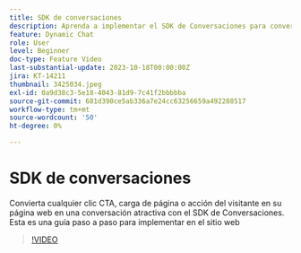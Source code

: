 ```yaml
---
title: SDK de conversaciones
description: Aprenda a implementar el SDK de Conversaciones para convertir cualquier clic de CTA en una conversación atractiva.
feature: Dynamic Chat
role: User
level: Beginner
doc-type: Feature Video
last-substantial-update: 2023-10-18T00:00:00Z
jira: KT-14211
thumbnail: 3425034.jpeg
exl-id: 0a9d38c3-5e18-4043-81d9-7c41f2bbbbba
source-git-commit: 681d390ce5ab336a7e24cc63256659a492288517
workflow-type: tm+mt
source-wordcount: '50'
ht-degree: 0%

---
```


# SDK de conversaciones

Convierta cualquier clic CTA, carga de página o acción del visitante en su página web en una conversación atractiva con el SDK de Conversaciones. Esta es una guía paso a paso para implementar en el sitio web

>[!VIDEO](https://video.tv.adobe.com/v/3425034/?learn=on)
